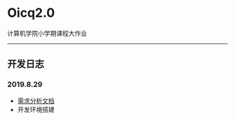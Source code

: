 # Oicq2.0
计算机学院小学期课程大作业
--- - - - - - -- 
## 开发日志
### 2019.8.29   
- [需求分析文档](https://github.com/OvOq/Oicq2.0/blob/master/%E9%9C%80%E6%B1%82%E5%88%86%E6%9E%90%E6%96%87%E6%A1%A3.md)
- 开发环境搭建
